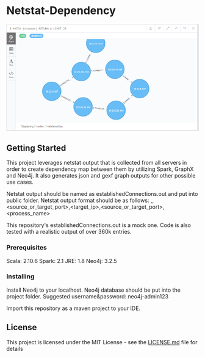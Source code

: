 # Netstat-Dependency
![alt text](https://raw.githubusercontent.com/Confman/Netstat-Dependency/master/Capture.PNG)

## Getting Started
This project leverages netstat output that is collected from all servers in order to create dependency map between them by utilizing Spark, GraphX and Neo4j.
It also generates json and gexf graph outputs for other possible use cases.

Netstat output should be named as establishedConnections.out and put into public folder.
Netstat output format should be as follows:
<hostname>,<ip>,<source_or_target_port>,<target_ip>,<source_or_target_port>,<process_name>
  
This repository's establishedConnections.out is a mock one. Code is also tested with a realistic output of over 360k entries. 

### Prerequisites
Scala: 2.10.6
Spark: 2.1
JRE: 1.8
Neo4j: 3.2.5

### Installing
Install Neo4j to your localhost.
Neo4j database should be put into the project folder.
Suggested username&password: neo4j-admin123

Import this repository as a maven project to your IDE.

## License
This project is licensed under the MIT License - see the [LICENSE.md](LICENSE.md) file for details
